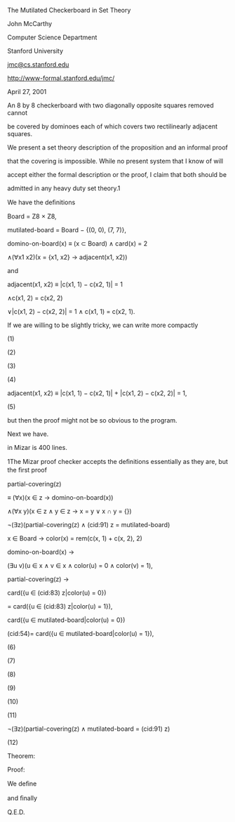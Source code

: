 The Mutilated Checkerboard in Set Theory

John McCarthy

Computer Science Department

Stanford University

jmc@cs.stanford.edu

http://www-formal.stanford.edu/jmc/

April 27, 2001

An 8 by 8 checkerboard with two diagonally opposite squares removed cannot

be covered by dominoes each of which covers two rectilinearly adjacent squares.

We present a set theory description of the proposition and an informal proof

that the covering is impossible. While no present system that I know of will

accept either the formal description or the proof, I claim that both should be

admitted in any heavy duty set theory.1

We have the deﬁnitions

Board = Z8 × Z8,

mutilated-board = Board − {(0, 0), (7, 7)},

domino-on-board(x) ≡ (x ⊂ Board) ∧ card(x) = 2

∧(∀x1 x2)(x = {x1, x2} → adjacent(x1, x2))

and

adjacent(x1, x2) ≡ |c(x1, 1) − c(x2, 1)| = 1

∧c(x1, 2) = c(x2, 2)

∨|c(x1, 2) − c(x2, 2)| = 1 ∧ c(x1, 1) = c(x2, 1).

If we are willing to be slightly tricky, we can write more compactly

(1)

(2)

(3)

(4)

adjacent(x1, x2) ≡ |c(x1, 1) − c(x2, 1)| + |c(x1, 2) − c(x2, 2)| = 1,

(5)

but then the proof might not be so obvious to the program.

Next we have.

in Mizar is 400 lines.

1The Mizar proof checker accepts the deﬁnitions essentially as they are, but the ﬁrst proof

partial-covering(z)

≡ (∀x)(x ∈ z → domino-on-board(x))

∧(∀x y)(x ∈ z ∧ y ∈ z → x = y ∨ x ∩ y = {})

¬(∃z)(partial-covering(z) ∧ (cid:91) z = mutilated-board)

x ∈ Board → color(x) = rem(c(x, 1) + c(x, 2), 2)

domino-on-board(x) →

(∃u v)(u ∈ x ∧ v ∈ x ∧ color(u) = 0 ∧ color(v) = 1),

partial-covering(z) →

card({u ∈ (cid:83) z|color(u) = 0})

= card({u ∈ (cid:83) z|color(u) = 1}),

card({u ∈ mutilated-board|color(u) = 0})

(cid:54)= card({u ∈ mutilated-board|color(u) = 1}),

(6)

(7)

(8)

(9)

(10)

(11)

¬(∃z)(partial-covering(z) ∧ mutilated-board = (cid:91) z)

(12)

Theorem:

Proof:

We deﬁne

and ﬁnally

Q.E.D.

